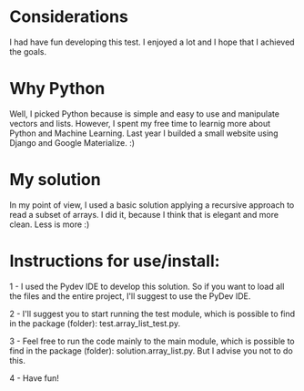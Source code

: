 # Considerations
I had have fun developing this test. I enjoyed a lot and I hope that I achieved the goals.

# Why Python
Well, I picked Python because is simple and easy to use and manipulate vectors and lists. 
However, I spent my free time to learnig more about Python and Machine Learning. Last year I builded a small website using Django and Google Materialize. :)

# My solution
In my point of view, I used a basic solution applying a recursive approach to read a subset of arrays. I did it, because I think that is elegant and more clean. Less is more :)

# Instructions for use/install:
1 - I used the Pydev IDE to develop this solution. So if you want to load all the files and the entire project, I'll suggest to use the PyDev IDE. 

2 - I'll suggest you to start running the test module, which is possible to find in the package (folder): test.array_list_test.py.

3 - Feel free to run the code mainly to the main module, which is possible to find in the package (folder): solution.array_list.py. But I advise you not to do this.

4 - Have fun!
